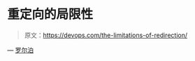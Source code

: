# 重定向的局限性

> 原文：<https://devops.com/the-limitations-of-redirection/>

— [罗尔泊](https://devops.com/author/breselman/)